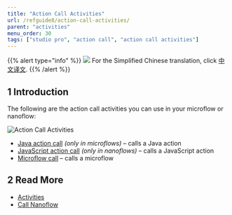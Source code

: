 ```yaml
---
title: "Action Call Activities"
url: /refguide8/action-call-activities/
parent: "activities"
menu_order: 30
tags: ["studio pro", "action call", "action call activities"]
---
```


{{% alert type="info" %}}
<img src="attachments/chinese-translation/china.png" style="display: inline-block; margin: 0" /> For the Simplified Chinese translation, click [中文译文](https://cdn.mendix.tencent-cloud.com/documentation/refguide8/action-call-activities.pdf).
{{% /alert %}}

## 1 Introduction

The following are the action call activities you can use in your microflow or nanoflow:

![Action Call Activities](/attachments/refguide8/modeling/application-logic/activities/action-call-activities/action-call-activities.png)

* [Java action call](/refguide8/java-action-call/) *(only in microflows)* – calls a Java action
* [JavaScript action call](/refguide8/javascript-action-call/) *(only in nanoflows)* – calls a JavaScript action
* [Microflow call](/refguide8/microflow-call/) – calls a microflow

## 2 Read More

* [Activities](/refguide8/activities/)
* [Call Nanoflow](/refguide8/nanoflow-call/)